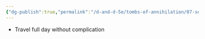 ```yaml
---
{"dg-publish":true,"permalink":"/d-and-d-5e/tombs-of-annihilation/07-session-notes/session-05/y5-m3-d15/","noteIcon":"","created":"2025-08-13T21:12:05.968-05:00","updated":"2025-08-20T19:05:53.338-05:00"}
---
```


- Travel full day without complication